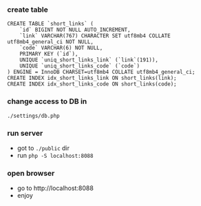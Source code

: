 
### create table

```
CREATE TABLE `short_links` (
	`id` BIGINT NOT NULL AUTO_INCREMENT, 
	`link` VARCHAR(767) CHARACTER SET utf8mb4 COLLATE utf8mb4_general_ci NOT NULL, 
	`code` VARCHAR(6) NOT NULL,
	PRIMARY KEY (`id`), 
	UNIQUE `uniq_short_links_link` (`link`(191)), 
	UNIQUE `uniq_short_links_code` (`code`)
) ENGINE = InnoDB CHARSET=utf8mb4 COLLATE utf8mb4_general_ci;
CREATE INDEX idx_short_links_link ON short_links(link);
CREATE INDEX idx_short_links_code ON short_links(code);
```

### change access to DB in
`./settings/db.php`

### run server
 - got to `./public` dir
 - run `php -S localhost:8088`

### open browser
 - go to http://localhost:8088
 - enjoy
